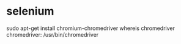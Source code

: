 # selenium
sudo apt-get install chromium-chromedriver
whereis chromedriver
chromedriver: /usr/bin/chromedriver

